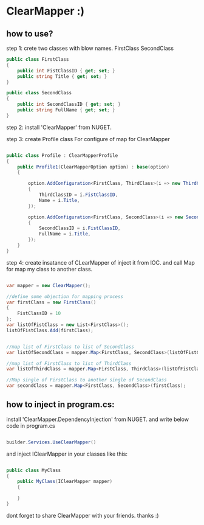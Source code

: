 # ClearMapper :)

## how to use?

step 1:
crete two classes with blow names.
FirstClass
SecondClass
```C#
public class FirstClass
{
    public int FistClassID { get; set; }
    public string Title { get; set; }
}

public class SecondClass
{
    public int SecondClassID { get; set; }
    public string FullName { get; set; }
}
```

step 2:
install 'ClearMapper' from NUGET.

step 3:
create Profile class For configure of map for ClearMapper
```C#

public class Profile : ClearMapperProfile
{
    public Profile1(ClearMapperOption option) : base(option)
    {

        option.AddConfiguration<FirstClass, ThirdClass>(i => new ThirdClass()
        {
            ThirdClassID = i.FistClassID,
            Name = i.Title,
        });

        option.AddConfiguration<FirstClass, SecondClass>(i => new SecondClass()
        {
            SecondClassID = i.FistClassID,
            FullName = i.Title,
        });
    }
}

```


step 4:
create insatance of CLearMapper of inject it from IOC.
and call Map for map my class to another class.
```C#

var mapper = new ClearMapper();

//define some objection for mapping process
var firstClass = new FirstClass()
{
    FistClassID = 10
};
var listOfFistClass = new List<FirstClass>();
listOfFistClass.Add(firstClass);


//map list of FirstClass to list of SecondClass
var listOfSecondClass = mapper.Map<FirstClass, SecondClass>(listOfFistClass);

//map list of FirstClass to list of ThirdClass
var listOfThirdClass = mapper.Map<FirstClass, ThirdClass>(listOfFistClass);

//Map single of FirstClass to another single of SecondClass
var secondClass = mapper.Map<FirstClass, SecondClass>(firstClass);

```


## how to inject in program.cs:
install 'ClearMapper.DependencyInjection' from NUGET.
and write below code in program.cs
```c#

builder.Services.UseClearMapper()

```

and inject IClearMapper in your classes like this:
```C#

public class MyClass
{
    public MyClass(IClearMapper mapper)
    {

    }
}
```

dont forget to share ClearMapper with your friends.
thanks :)


